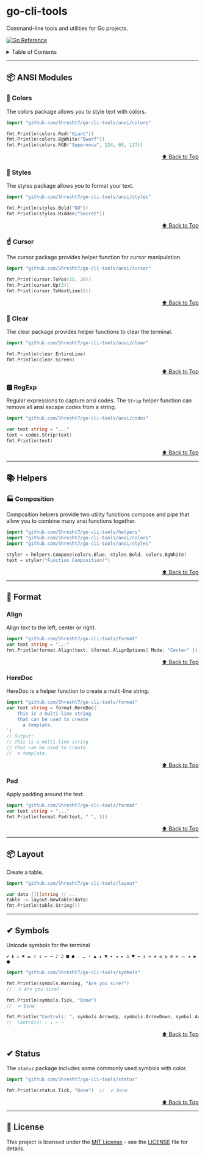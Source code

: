 # go-cli-tools

Command-line tools and utilities for Go projects.

[![Go Reference](https://pkg.go.dev/badge/github.com/Shresht7/go-cli-tools.svg)](https://pkg.go.dev/github.com/Shresht7/go-cli-tools)

<details>

<summary>Table of Contents</summary>

- [📦 ANSI Modules](#-ansi-modules)
  - [🎨 Colors](#-colors)
  - [💄 Styles](#-styles)
  - [☝ Cursor](#-cursor)
  - [🧼 Clear](#-clear)
  - [🅰 RegExp](#-regexp)
- [📚 Helpers](#-helpers)
  - [🏭 Composition](#-composition)
- [📃 Format](#-format)
  - [Align](#align)
  - [HereDoc](#heredoc)
  - [Pad](#pad)
- [📦 Layout](#-layout)
- [✔ Symbols](#-symbols)
- [✔ Status](#-status)
- [📑 License](#-license)

</details>

---

## 📦 ANSI Modules

### 🎨 Colors

The colors package allows you to style text with colors.

```go
import "github.com/Shresht7/go-cli-tools/ansi/colors"

fmt.Println(colors.Red("Giant"))
fmt.Println(colors.BgWhite("Dwarf"))
fmt.Println(colors.RGB("Supernova", 224, 65, 137))
```

<div align="right">

  [⬆ Back to Top][top]

</div>

### 💄 Styles

The styles package allows you to format your text.

```go
import "github.com/Shresht7/go-cli-tools/ansi/styles"

fmt.Println(styles.Bold("GO"))
fmt.Println(styles.Hidden("Secret"))
```

<div align="right">

  [⬆ Back to Top][top]

</div>

### ☝ Cursor

The cursor package provides helper function for cursor manipulation.

```go
import "github.com/Shresht7/go-cli-tools/ansi/cursor"

fmt.Print(cursor.ToPos(15, 20))
fmt.Print(cursor.Up(3))
fmt.Print(cursor.ToNextLine(5))
```

<div align="right">

  [⬆ Back to Top][top]

</div>

### 🧼 Clear

The clear package provides helper functions to clear the terminal.

```go
import "github.com/Shresht7/go-cli-tools/ansi/clear"

fmt.Println(clear.EntireLine)
fmt.Println(clear.Screen)
```

<div align="right">

  [⬆ Back to Top][top]

</div>

### 🅰 RegExp

Regular expressions to capture ansi codes. The `Strip` helper function can remove all ansi escape codes from a string.

```go
import "github.com/Shresht7/go-cli-tools/ansi/codes"

var text string = "..."
text = codes.Strip(text)
fmt.Println(text)
```

<div align="right">

  [⬆ Back to Top][top]

</div>

---

## 📚 Helpers

### 🏭 Composition

Composition helpers provide two utility functions compose and pipe that allow you to combine many ansi functions together.

```go
import "github.com/Shresht7/go-cli-tools/helpers"
import "github.com/Shresht7/go-cli-tools/ansi/colors"
import "github.com/Shresht7/go-cli-tools/ansi/styles"

styler = helpers.Compose(colors.Blue, styles.Bold, colors.BgWhite)
text = styler("Function Composition!")
```

<div align="right">

  [⬆ Back to Top][top]

</div>

---

## 📃 Format

### Align

Align text to the left, center or right.

```go
import "github.com/Shresht7/go-cli-tools/format"
var text string = "..."
fmt.Println(format.Align(text, &format.AlignOptions{ Mode: "Center" }))
```

<div align="right">

  [⬆ Back to Top][top]

</div>

### HereDoc

HereDoc is a helper function to create a multi-line string.

```go
import "github.com/Shresht7/go-cli-tools/format"
var text string = format.HereDoc(`
    This is a multi-line string
    that can be used to create
      a template.
`)
// Output:
// This is a multi-line string
// that can be used to create
//  a template.
```

<div align="right">

  [⬆ Back to Top][top]

</div>

### Pad

Apply padding around the text.

```go
import "github.com/Shresht7/go-cli-tools/format"
var text string = "..."
fmt.Println(format.Pad(text, " ", 5))
```

<div align="right">

  [⬆ Back to Top][top]

</div>

---

## 📦 Layout

Create a table.

```go
import "github.com/Shresht7/go-cli-tools/layout"

var data [][]string // ...
table := layout.NewTable(data)
fmt.Println(table.String())
```

---

## ✔ Symbols

Unicode symbols for the terminal

```
✔ ℹ ⚠ ✖ ☰ ↑ ↓ ← → ♪ ♫ ■ ● ․ … › ▲ ▴ ▼ ▾ ◂ ▸ ⌂ ♥ ↔ ↕ ≈ ≠ ≤ ≥ ≡ ∞ ෴ ★ ▶ ⬢
```

```go
import "github.com/Shresht7/go-cli-tools/symbols"

fmt.Println(symbols.Warning, "Are you sure?")
//  ⚠ Are you sure?

fmt.Println(symbols.Tick, "Done")
//  ✔ Done

fmt.Println("Controls: ", symbols.ArrowUp, symbols.ArrowDown, symbol.ArrowLeft, symbols.ArrowRight)
//  Controls: ↑ ↓ ← →
```

<div align="right">

  [⬆ Back to Top][top]

</div>


## ✔ Status

The `status` package includes some commonly used symbols with color.

<!-- TODO: Status Symbols Screenshot -->

```go
import "github.com/Shresht7/go-cli-tools/status"

fmt.Println(status.Tick, "Done")  //  ✔ Done
```

<div align="right">

  [⬆ Back to Top][top]

</div>

---

## 📑 License

This project is licensed under the [MIT License](LICENSE) - see the [LICENSE](LICENSE) file for details.

<!-- ====== -->
<!-- FOOTER -->
<!-- ====== -->

[top]: #go-cli-tools
